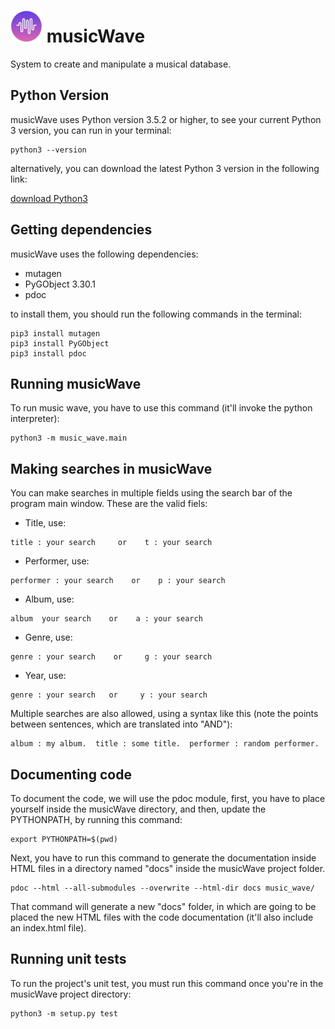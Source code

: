 # ![musicWave Logo](resources/musicWave50.png) musicWave
System to create and manipulate a musical database.

## Python Version
musicWave uses Python version 3.5.2 or higher, to see your current Python 3
version, you can run in your terminal:

```
python3 --version
```

alternatively, you can download the latest Python 3 version in the following
link:

[download Python3](https://www.python.org/downloads/)

## Getting dependencies
musicWave uses the following dependencies:

- mutagen
- PyGObject 3.30.1
- pdoc

to install them, you should run the following commands in the terminal:
```
pip3 install mutagen
pip3 install PyGObject
pip3 install pdoc
```

## Running musicWave

To run music wave, you have to use this command (it'll invoke the python
interpreter):

```
python3 -m music_wave.main
```

## Making searches in musicWave

You can make searches in multiple fields using the search bar of the program
main window. These are the valid fiels:

- Title, use:
```
title : your search     or    t : your search
```
- Performer, use:
```
performer : your search    or    p : your search
```
- Album, use:
```
album  your search    or    a : your search
```

- Genre, use:
```
genre : your search    or     g : your search
```
- Year, use:
```
genre : your search   or     y : your search
```

Multiple searches are also allowed, using a syntax like this (note the points
between sentences, which are translated into "AND"):
```
album : my album.  title : some title.  performer : random performer.
```

## Documenting code

To document the code, we will use the pdoc module, first, you have to place
yourself inside the musicWave directory, and then, update the PYTHONPATH,
by running this command:
```
export PYTHONPATH=$(pwd)
```

Next, you have to run this command to generate the documentation inside HTML
files in a directory named "docs" inside the musicWave project folder.
```
pdoc --html --all-submodules --overwrite --html-dir docs music_wave/
```

That command will generate a new "docs" folder, in which are going to be placed
the new HTML files with the code documentation (it'll also include an index.html file).

## Running unit tests

To run the project's unit test, you must run this command once you're in the
musicWave project directory:

```
python3 -m setup.py test
```
